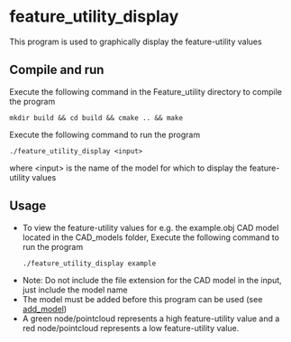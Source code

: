 
# feature_utility_display
This program is used to graphically display the feature-utility values

## Compile and run
Execute the following command in the Feature_utility directory to compile the program
```
mkdir build && cd build && cmake .. && make
```
Execute the following command to run the program
```
./feature_utility_display <input>
```

where \<input\> is the name of the model for which to display the feature-utility values

## Usage
* To view the feature-utility values for e.g. the example.obj CAD model located in the CAD_models folder, Execute the following command to run the program 
    ```
    ./feature_utility_display example
    ```
* Note: Do not include the file extension for the CAD model in the input, just include the model name
* The model must be added before this program can be used (see [add_model](https://github.com/Laxen/object_identification_localization/tree/master/add_model)) 
* A green node/pointcloud represents a high feature-utility value and a red node/pointcloud represents a low feature-utility value. 
